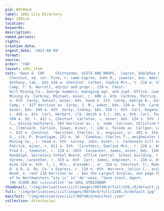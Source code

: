 ```yaml
---
pid: 00740cd
label: 1881 City Directory
key: 1881cd
location: 
keywords: 
description: 
named_persons: 
rights: 
creation_date: 
ingest_date: '2023-08-09'
format: 
source: 
order: '740'
layout: cmhc_item
text: 'Owen &  CAP     Chittenden, SUITS AND WRAPS.  Capron, Adolphus B., lawyer,
  Chestnut, ne. cor. Pine, r. same Capron, John R., jeweler, bas. American House  Carbon,
  Anthony, lab., bds 628 w. Chestnut  Carbon, Sophia Mrs., t. 110 w. Chestnut  Carbonate
  Camp, T. D. Worrell, editor and propr., 139 e. Chest-                                                                        nut  Carbonate
  Hill Mining Co., George Summers, managing agt. and supt. Office, Leadville Consolidated
  Mining Co  Carbrey, Michael, miner, r. 808 e. 6th  Carbrey, Patrick, miner, r. 808
  e. 6th  Carey, Daniel, miner, bds. head e. 5th  Carey, George W., butcher A. Van
  Camp, r. 427 Harrison av  Carey, J. M., baker, bds. 120 w. 5th  Carey, Patrick,
  miner, bds. 509 e. 4th  Garey, Sidney, bds. 526 c. 6th  Carl, Kugene, (Smith & Carl)
  r. 426 e. 8th  Carl, Herbert, clk. Smith & I,r. 201 e, 6th  Carl, Terman F., shoemkr.,
  204 e. 3d, r. 412 c, Chestnut  Carleton, —, miner, bds. 134 ¢. 5th  Calon, John
  C,, mining machinery, 502 Harrison av., x. same  Carison, Christine Mrs., v. 108
  s. [lemloeck  Carlson, Isaac, miner, r. 148 s. Toledo av  Carlgon, Ludwig F., miner,
  r. 623 e. Chestnut  ‘Oaristen, Charles, G., engincer, vr. 401 e. 4th  Carman, Thomas
  G., clk. P. Brantigam, 221 e. 3d  ‘Camahan, Charles T., weighmister Little Chief
  Mining Co., r. head e. 5th  Carney, John, miner, r. Carbonate hill nr. reservoir  Carney,
  Patrick, miner, r. 811 ¢. 5th  ‘Carothers, Emeline Mrs., r. 226 e. 6th  Carpenter,
  Fred E., teamster, r. 228 e. 10th  Carpenter, James, miner, bds. 1184s. Toledo av  penter,
  Randolph, Secretary School Board, office Central  School building, r. same  ‘arpenter,
  Serene, carpenter, r. 315 w. 6th  Carr, James, engineer, r. 210 w. 6th + James R.,
  mine 210 w. 6th  t, L. Mrs., dresamkr., vr. 326 w. Chestnut  tr, Robert, driver
  D. & R. G. Ry. Co.’s Express, r. 210 e. 6th  Warrera, Julius C., assayer Henry E,
  Wood, x. rear 218 Harrison av  : bas the Largest Surplus, and page the Largest Dividends
  of he Northwestern “sty is’ in''de''weas, "Sonn stoct, Agent.                                                “SNOLLON
  (NV SCOOD AUC «civicelitn''ee SOUL UTNIZHNOM    '
thumbnail: "/img/derivatives/iiif/images/00740cd/full/250,/0/default.jpg"
full: "/img/derivatives/iiif/images/00740cd/full/1140,/0/default.jpg"
manifest: "/img/derivatives/iiif/00740cd/manifest.json"
collection: directories
---
```

